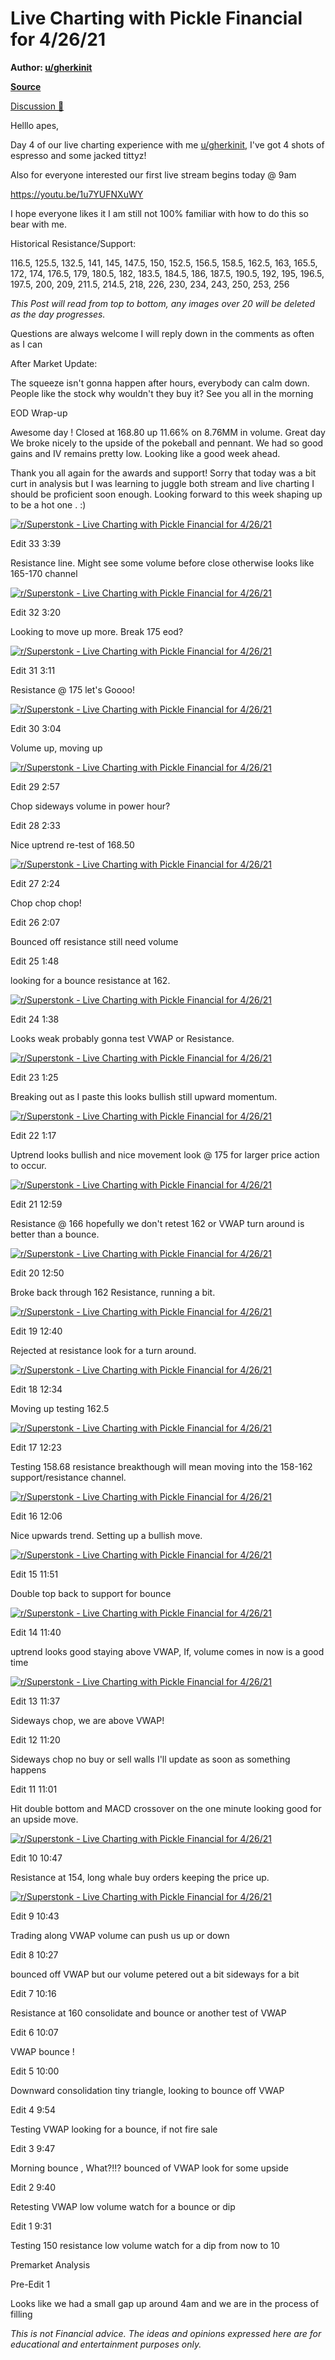 Live Charting with Pickle Financial for 4/26/21
===============================================

**Author: [u/gherkinit](https://www.reddit.com/user/gherkinit/)**

**[Source](https://www.reddit.com/r/Superstonk/comments/mywmas/live_charting_with_pickle_financial_for_42621/)**

[Discussion 🦍](https://www.reddit.com/r/Superstonk/search?q=flair_name%3A%22Discussion%20%F0%9F%A6%8D%22&restrict_sr=1)

Helllo apes,

Day 4 of our live charting experience with me [u/gherkinit](https://www.reddit.com/u/gherkinit/), I've got 4 shots of espresso and some jacked tittyz!

Also for everyone interested our first live stream begins today @ 9am

<https://youtu.be/1u7YUFNXuWY>

I hope everyone likes it I am still not 100% familiar with how to do this so bear with me.

Historical Resistance/Support:

116.5, 125.5, 132.5, 141, 145, 147.5, 150, 152.5, 156.5, 158.5, 162.5, 163, 165.5, 172, 174, 176.5, 179, 180.5, 182, 183.5, 184.5, 186, 187.5, 190.5, 192, 195, 196.5, 197.5, 200, 209, 211.5, 214.5, 218, 226, 230, 234, 243, 250, 253, 256

*This Post will read from top to bottom, any images over 20 will be deleted as the day progresses.*

Questions are always welcome I will reply down in the comments as often as I can

After Market Update:

The squeeze isn't gonna happen after hours, everybody can calm down. People like the stock why wouldn't they buy it? See you all in the morning

EOD Wrap-up

Awesome day ! Closed at 168.80 up 11.66% on 8.76MM in volume. Great day We broke nicely to the upside of the pokeball and pennant. We had so good gains and IV remains pretty low. Looking like a good week ahead.

Thank you all again for the awards and support! Sorry that today was a bit curt in analysis but I was learning to juggle both stream and live charting I should be proficient soon enough. Looking forward to this week shaping up to be a hot one . :)

[![r/Superstonk - Live Charting with Pickle Financial for 4/26/21](https://preview.redd.it/bjeqfk9sqkv61.png?width=673&format=png&auto=webp&s=3fd814054899a320ff9b5f03eaebbe5f32db12ab)](https://preview.redd.it/bjeqfk9sqkv61.png?width=673&format=png&auto=webp&s=3fd814054899a320ff9b5f03eaebbe5f32db12ab)

Edit 33 3:39

Resistance line. Might see some volume before close otherwise looks like 165-170 channel

[![r/Superstonk - Live Charting with Pickle Financial for 4/26/21](https://preview.redd.it/p7cvbpm8mkv61.png?width=1175&format=png&auto=webp&s=b3c62e6c755053d39d5cb646e28efa90ffcb500c)](https://preview.redd.it/p7cvbpm8mkv61.png?width=1175&format=png&auto=webp&s=b3c62e6c755053d39d5cb646e28efa90ffcb500c)

Edit 32 3:20

Looking to move up more. Break 175 eod?

[![r/Superstonk - Live Charting with Pickle Financial for 4/26/21](https://preview.redd.it/e4tl1owtikv61.png?width=591&format=png&auto=webp&s=2b5b46796bbd7506690a1cf941617b0e8e447055)](https://preview.redd.it/e4tl1owtikv61.png?width=591&format=png&auto=webp&s=2b5b46796bbd7506690a1cf941617b0e8e447055)

Edit 31 3:11

Resistance @ 175 let's Goooo!

[![r/Superstonk - Live Charting with Pickle Financial for 4/26/21](https://preview.redd.it/i34dega8hkv61.png?width=879&format=png&auto=webp&s=834cd43d280519889fb409cb139c34e7ec50d8f3)](https://preview.redd.it/i34dega8hkv61.png?width=879&format=png&auto=webp&s=834cd43d280519889fb409cb139c34e7ec50d8f3)

Edit 30 3:04

Volume up, moving up

[![r/Superstonk - Live Charting with Pickle Financial for 4/26/21](https://preview.redd.it/smyxmnu4gkv61.png?width=992&format=png&auto=webp&s=24f6928c88e90643063776a43e36e2d358bdaf22)](https://preview.redd.it/smyxmnu4gkv61.png?width=992&format=png&auto=webp&s=24f6928c88e90643063776a43e36e2d358bdaf22)

Edit 29 2:57

Chop sideways volume in power hour?

Edit 28 2:33

Nice uptrend re-test of 168.50

[![r/Superstonk - Live Charting with Pickle Financial for 4/26/21](https://preview.redd.it/p8ysilxhakv61.png?width=956&format=png&auto=webp&s=0d1e4e2aae7165f9b45bb1d4e236feefbc76175c)](https://preview.redd.it/p8ysilxhakv61.png?width=956&format=png&auto=webp&s=0d1e4e2aae7165f9b45bb1d4e236feefbc76175c)

Edit 27 2:24

Chop chop chop!

Edit 26 2:07

Bounced off resistance still need volume

Edit 25 1:48

looking for a bounce resistance at 162.

[![r/Superstonk - Live Charting with Pickle Financial for 4/26/21](https://preview.redd.it/qili4dyh2kv61.png?width=904&format=png&auto=webp&s=70cea033467a566490e50f28c7abd98d0ec2eaef)](https://preview.redd.it/qili4dyh2kv61.png?width=904&format=png&auto=webp&s=70cea033467a566490e50f28c7abd98d0ec2eaef)

Edit 24 1:38

Looks weak probably gonna test VWAP or Resistance.

[![r/Superstonk - Live Charting with Pickle Financial for 4/26/21](https://preview.redd.it/snml4scu0kv61.png?width=998&format=png&auto=webp&s=e8eeecacdcec93d0d2b0b65fac46f7ea22be2f8c)](https://preview.redd.it/snml4scu0kv61.png?width=998&format=png&auto=webp&s=e8eeecacdcec93d0d2b0b65fac46f7ea22be2f8c)

Edit 23 1:25

Breaking out as I paste this looks bullish still upward momentum.

[![r/Superstonk - Live Charting with Pickle Financial for 4/26/21](https://preview.redd.it/pnmozmkgyjv61.png?width=908&format=png&auto=webp&s=a17d9f6c8b5779c767e61c44631bb6ab536f4b67)](https://preview.redd.it/pnmozmkgyjv61.png?width=908&format=png&auto=webp&s=a17d9f6c8b5779c767e61c44631bb6ab536f4b67)

Edit 22 1:17

Uptrend looks bullish and nice movement look @ 175 for larger price action to occur.

[![r/Superstonk - Live Charting with Pickle Financial for 4/26/21](https://preview.redd.it/9wkecmfywjv61.png?width=1012&format=png&auto=webp&s=c90d6ff202789be0f8cfafd867da75f5d7df1e50)](https://preview.redd.it/9wkecmfywjv61.png?width=1012&format=png&auto=webp&s=c90d6ff202789be0f8cfafd867da75f5d7df1e50)

Edit 21 12:59

Resistance @ 166 hopefully we don't retest 162 or VWAP turn around is better than a bounce.

[![r/Superstonk - Live Charting with Pickle Financial for 4/26/21](https://preview.redd.it/aoz8bg3utjv61.png?width=921&format=png&auto=webp&s=8142e1b133de9e52a1408cacbca00fa91725587e)](https://preview.redd.it/aoz8bg3utjv61.png?width=921&format=png&auto=webp&s=8142e1b133de9e52a1408cacbca00fa91725587e)

Edit 20 12:50

Broke back through 162 Resistance, running a bit.

[![r/Superstonk - Live Charting with Pickle Financial for 4/26/21](https://preview.redd.it/4x775cj5sjv61.png?width=842&format=png&auto=webp&s=fef15433cf2585378ca15ba8266580f02d3a2f96)](https://preview.redd.it/4x775cj5sjv61.png?width=842&format=png&auto=webp&s=fef15433cf2585378ca15ba8266580f02d3a2f96)

Edit 19 12:40

Rejected at resistance look for a turn around.

[![r/Superstonk - Live Charting with Pickle Financial for 4/26/21](https://preview.redd.it/or41zuedqjv61.png?width=690&format=png&auto=webp&s=62f0da24d4379ba2936e11966330b170b3ae18ff)](https://preview.redd.it/or41zuedqjv61.png?width=690&format=png&auto=webp&s=62f0da24d4379ba2936e11966330b170b3ae18ff)

Edit 18 12:34

Moving up testing 162.5

[![r/Superstonk - Live Charting with Pickle Financial for 4/26/21](https://preview.redd.it/uzib13ffpjv61.png?width=937&format=png&auto=webp&s=5001c3875bd25a2e745c7120eeec5b78e07c2bc6)](https://preview.redd.it/uzib13ffpjv61.png?width=937&format=png&auto=webp&s=5001c3875bd25a2e745c7120eeec5b78e07c2bc6)

Edit 17 12:23

Testing 158.68 resistance breakthough will mean moving into the 158-162 support/resistance channel.

[![r/Superstonk - Live Charting with Pickle Financial for 4/26/21](https://preview.redd.it/o79hkczbnjv61.png?width=894&format=png&auto=webp&s=e5296c434e2468a0c456d2320c9c509e305c950d)](https://preview.redd.it/o79hkczbnjv61.png?width=894&format=png&auto=webp&s=e5296c434e2468a0c456d2320c9c509e305c950d)

Edit 16 12:06

Nice upwards trend. Setting up a bullish move.

[![r/Superstonk - Live Charting with Pickle Financial for 4/26/21](https://preview.redd.it/t34k8i2ckjv61.png?width=703&format=png&auto=webp&s=6e49037f3a2240195a3a99eedcf0b1a775e49108)](https://preview.redd.it/t34k8i2ckjv61.png?width=703&format=png&auto=webp&s=6e49037f3a2240195a3a99eedcf0b1a775e49108)

Edit 15 11:51

Double top back to support for bounce

[![r/Superstonk - Live Charting with Pickle Financial for 4/26/21](https://preview.redd.it/dxtjuwemhjv61.png?width=1047&format=png&auto=webp&s=8a368bdbc81ef0d4a704218a341694df576f3f32)](https://preview.redd.it/dxtjuwemhjv61.png?width=1047&format=png&auto=webp&s=8a368bdbc81ef0d4a704218a341694df576f3f32)

Edit 14 11:40

uptrend looks good staying above VWAP, If, volume comes in now is a good time

[![r/Superstonk - Live Charting with Pickle Financial for 4/26/21](https://preview.redd.it/vhmwm8nqfjv61.png?width=953&format=png&auto=webp&s=ce065638300f6da22d49bab4eb5b2101546c1e13)](https://preview.redd.it/vhmwm8nqfjv61.png?width=953&format=png&auto=webp&s=ce065638300f6da22d49bab4eb5b2101546c1e13)

Edit 13 11:37

Sideways chop, we are above VWAP!

Edit 12 11:20

Sideways chop no buy or sell walls I'll update as soon as something happens

Edit 11 11:01

Hit double bottom and MACD crossover on the one minute looking good for an upside move.

[![r/Superstonk - Live Charting with Pickle Financial for 4/26/21](https://preview.redd.it/5b3lryus8jv61.png?width=1063&format=png&auto=webp&s=5c72c3be61feab7e9825eadbc32f8d2e25f6b304)](https://preview.redd.it/5b3lryus8jv61.png?width=1063&format=png&auto=webp&s=5c72c3be61feab7e9825eadbc32f8d2e25f6b304)

Edit 10 10:47

Resistance at 154, long whale buy orders keeping the price up.

[![r/Superstonk - Live Charting with Pickle Financial for 4/26/21](https://preview.redd.it/aq4xd2ta6jv61.png?width=930&format=png&auto=webp&s=fe2257ae51b59920d8c0298861cdfd7e5829b332)](https://preview.redd.it/aq4xd2ta6jv61.png?width=930&format=png&auto=webp&s=fe2257ae51b59920d8c0298861cdfd7e5829b332)

Edit 9 10:43

Trading along VWAP volume can push us up or down

Edit 8 10:27

bounced off VWAP but our volume petered out a bit sideways for a bit

Edit 7 10:16

Resistance at 160 consolidate and bounce or another test of VWAP

Edit 6 10:07

VWAP bounce !

Edit 5 10:00

Downward consolidation tiny triangle, looking to bounce off VWAP

Edit 4 9:54

Testing VWAP looking for a bounce, if not fire sale

Edit 3 9:47

Morning bounce , What?!!? bounced of VWAP look for some upside

Edit 2 9:40

Retesting VWAP low volume watch for a bounce or dip

Edit 1 9:31

Testing 150 resistance low volume watch for a dip from now to 10

Premarket Analysis

Pre-Edit 1

Looks like we had a small gap up around 4am and we are in the process of filling

*This is not Financial advice. The ideas and opinions expressed here are for educational and entertainment purposes only.*

